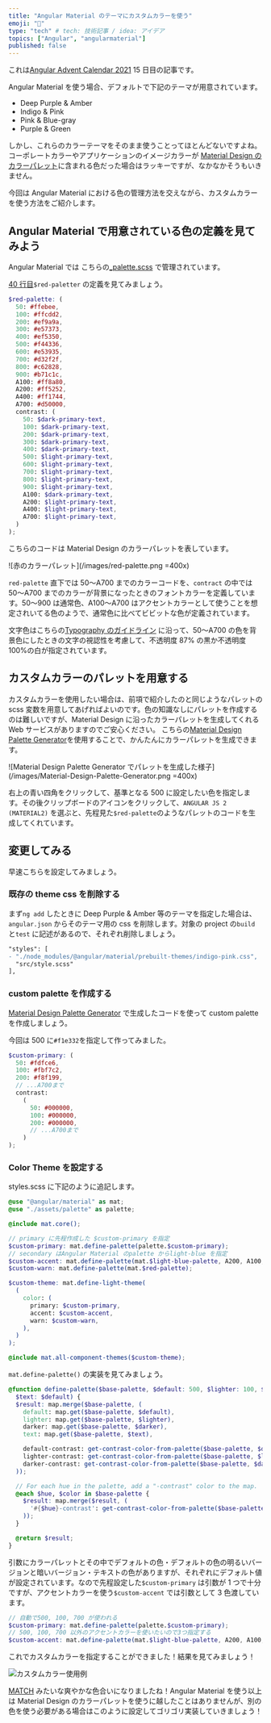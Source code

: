 ```yaml
---
title: "Angular Material のテーマにカスタムカラーを使う"
emoji: "🎨"
type: "tech" # tech: 技術記事 / idea: アイデア
topics: ["Angular", "angularmaterial"]
published: false
---
```


これは[Angular Advent Calendar 2021](https://qiita.com/advent-calendar/2021/angular) 15 日目の記事です。

Angular Material を使う場合、デフォルトで下記のテーマが用意されています。

- Deep Purple & Amber
- Indigo & Pink
- Pink & Blue-gray
- Purple & Green

しかし、これらのカラーテーマをそのまま使うことってほとんどないですよね。コーポレートカラーやアプリケーションのイメージカラーが [Material Design のカラーパレット](https://material.io/archive/guidelines/style/color.html#color-color-palette)に含まれる色だった場合はラッキーですが、なかなかそうもいきません。

今回は Angular Material における色の管理方法を交えながら、カスタムカラーを使う方法をご紹介します。

## Angular Material で用意されている色の定義を見てみよう

Angular Material では こちらの[\_palette.scss](https://github.com/angular/components/blob/master/src/material/core/theming/_palette.scss) で管理されています。

[40 行目](https://github.com/angular/components/blob/a52da04a82f9394c832dfd0dfe9974858ecc761e/src/material/core/theming/_palette.scss#L40)`$red-paletter` の定義を見てみましょう。

```scss:_palette.scss
$red-palette: (
  50: #ffebee,
  100: #ffcdd2,
  200: #ef9a9a,
  300: #e57373,
  400: #ef5350,
  500: #f44336,
  600: #e53935,
  700: #d32f2f,
  800: #c62828,
  900: #b71c1c,
  A100: #ff8a80,
  A200: #ff5252,
  A400: #ff1744,
  A700: #d50000,
  contrast: (
    50: $dark-primary-text,
    100: $dark-primary-text,
    200: $dark-primary-text,
    300: $dark-primary-text,
    400: $dark-primary-text,
    500: $light-primary-text,
    600: $light-primary-text,
    700: $light-primary-text,
    800: $light-primary-text,
    900: $light-primary-text,
    A100: $dark-primary-text,
    A200: $light-primary-text,
    A400: $light-primary-text,
    A700: $light-primary-text,
  )
);
```

こちらのコードは Material Design のカラーパレットを表しています。

![赤のカラーパレット](/images/red-palette.png =400x)

`red-palette` 直下では 50〜A700 までのカラーコードを、`contract` の中では 50〜A700 までのカラーが背景になったときのフォントカラーを定義しています。50〜900 は通常色、A100〜A700 はアクセントカラーとして使うことを想定されいてる色のようで、通常色に比べてビビットな色が定義されています。

文字色はこちらの[Typography のガイドライン](https://material.io/archive/guidelines/style/typography.html#typography-other-typographic-guidelines) に沿って、50〜A700 の色を背景色にしたときの文字の視認性を考慮して、不透明度 87% の黒か不透明度 100%の白が指定されています。

## カスタムカラーのパレットを用意する

カスタムカラーを使用したい場合は、前項で紹介したのと同じようなパレットの scss 変数を用意してあげればよいのです。色の知識なしにパレットを作成するのは難しいですが、Material Design に沿ったカラーパレットを生成してくれる Web サービスがありますのでご安心ください。
こちらの[Material Design Palette Generator](http://mcg.mbitson.com/)を使用することで、かんたんにカラーパレットを生成できます。

![Material Design Palette Generator でパレットを生成した様子](/images/Material-Design-Palette-Generator.png =400x)

右上の青い四角をクリックして、基準となる 500 に設定したい色を指定します。その後クリップボードのアイコンをクリックして、`ANGULAR JS 2 (MATERIAL2)` を選ぶと、先程見た`$red-palette`のようなパレットのコードを生成してくれています。

## 変更してみる

早速こちらを設定してみましょう。

### 既存の theme css を削除する

まず`ng add` したときに Deep Purple & Amber 等のテーマを指定した場合は、`angular.json` からそのテーマ用の css を削除します。対象の project の`build` と`test` に記述があるので、それぞれ削除しましょう。

```diff json
"styles": [
- "./node_modules/@angular/material/prebuilt-themes/indigo-pink.css",
  "src/style.scss"
],
```

### custom palette を作成する

[Material Design Palette Generator](http://mcg.mbitson.com/) で生成したコードを使って custom palette を作成しましょう。

今回は 500 に`#f1e332`を指定して作ってみました。

```scss:assets/_palette.scss
$custom-primary: (
  50: #fdfce6,
  100: #fbf7c2,
  200: #f8f199,
  // ...A700まで
  contrast:
    (
      50: #000000,
      100: #000000,
      200: #000000,
      // ...A700まで
    )
);
```

### Color Theme を設定する

styles.scss に下記のように追記します。

```scss:styles.scss
@use "@angular/material" as mat;
@use "./assets/palette" as palette;

@include mat.core();

// primary に先程作成した $custom-primary を指定
$custom-primary: mat.define-palette(palette.$custom-primary);
// secondary はAngular Material のpalette からlight-blue を指定
$custom-accent: mat.define-palette(mat.$light-blue-palette, A200, A100, A400);
$custom-warn: mat.define-palette(mat.$red-palette);

$custom-theme: mat.define-light-theme(
  (
    color: (
      primary: $custom-primary,
      accent: $custom-accent,
      warn: $custom-warn,
    ),
  )
);

@include mat.all-component-themes($custom-theme);

```

`mat.define-palette()` の実装を見てみましょう。

```scss:_theming.scss
@function define-palette($base-palette, $default: 500, $lighter: 100, $darker: 700,
  $text: $default) {
  $result: map.merge($base-palette, (
    default: map.get($base-palette, $default),
    lighter: map.get($base-palette, $lighter),
    darker: map.get($base-palette, $darker),
    text: map.get($base-palette, $text),

    default-contrast: get-contrast-color-from-palette($base-palette, $default),
    lighter-contrast: get-contrast-color-from-palette($base-palette, $lighter),
    darker-contrast: get-contrast-color-from-palette($base-palette, $darker)
  ));

  // For each hue in the palette, add a "-contrast" color to the map.
  @each $hue, $color in $base-palette {
    $result: map.merge($result, (
      '#{$hue}-contrast': get-contrast-color-from-palette($base-palette, $hue)
    ));
  }

  @return $result;
}

```

引数にカラーパレットとその中でデフォルトの色・デフォルトの色の明るいバージョンと暗いバージョン・テキストの色がありますが、それぞれにデフォルト値が設定されています。なので先程設定した`$custom-primary` は引数が 1 つで十分ですが、アクセントカラーを使う`$custom-accent` では引数として 3 色渡しています。

```scss
// 自動で500, 100, 700 が使われる
$custom-primary: mat.define-palette(palette.$custom-primary);
// 500, 100, 700 以外のアクセントカラーを使いたいので3つ指定する
$custom-accent: mat.define-palette(mat.$light-blue-palette, A200, A100, A400);
```

これでカスタムカラーを指定することができました！結果を見てみましょう！

![カスタムカラー使用例](/images/custom-color.png)

[MATCH](https://www.otsukafoods.co.jp/product/match/) みたいな爽やかな色合いになりましたね！Angular Material を使う以上は Material Design のカラーパレットを使うに越したことはありませんが、別の色を使う必要がある場合はこのように設定してゴリゴリ実装していきましょう！
